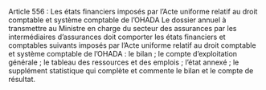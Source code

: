 Article 556 : Les états financiers imposés par l’Acte uniforme relatif au droit comptable et système comptable de l’OHADA
Le dossier annuel à transmettre au Ministre en charge du secteur des assurances par les intermédiaires d’assurances doit comporter les états financiers et comptables suivants imposés par l’Acte uniforme relatif au droit comptable et système comptable de l’OHADA :
le bilan ;
le compte d’exploitation générale ;
le tableau des ressources et des emplois ;
l’état annexé ;
le supplément statistique qui complète et commente le bilan et le compte de résultat.